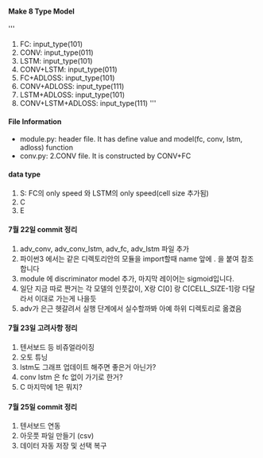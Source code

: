 #### Make 8 Type Model
'''
1. FC: input_type(101)
2. CONV: input_type(011)
3. LSTM: input_type(101)
4. CONV+LSTM: input_type(011)
5. FC+ADLOSS: input_type(101)
6. CONV+ADLOSS: input_type(111)
7. LSTM+ADLOSS: input_type(101)
8. CONV+LSTM+ADLOSS: input_type(111)
'''

#### File Information
- module.py: header file. It has define value and model(fc, conv, lstm, adloss) function
- conv.py: 2.CONV file. It is constructed by CONV+FC

#### data type
1. S: FC의 only speed 와 LSTM의 only speed(cell size 추가됨)
2. C
3. E

#### 7월 22일 commit 정리
1. adv_conv, adv_conv_lstm, adv_fc, adv_lstm 파일 추가 
2. 파이썬3 에서는 같은 디렉토리안의 모듈을 import할때 name 앞에 . 을 붙여 참조합니다
3. module 에 discriminator model 추가, 마지막 레이어는 sigmoid입니다.
4. 일단 지금 따로 짠거는 각 모델의 인풋값이, X랑 C[0] 랑 C[CELL_SIZE-1]랑 다달라서 이대로 가는게 나을듯
5. adv가 은근 헷갈려서 실행 단계에서 실수할까봐 아예 하위 디렉토리로 옮겼음

#### 7월 23일 고려사항 정리
1. 텐서보드 등 비쥬얼라이징
2. 오토 튜닝
3. lstm도 그래프 업데이트 해주면 좋은거 아닌가?
4. conv lstm 은 fc 없이 가기로 한거?
5. C 마지막에 1은 뭐지?

#### 7월 25일 commit 정리
1. 텐서보드 연동
2. 아웃풋 파일 만들기 (csv)
3. 데이터 자동 저장 및 선택 복구